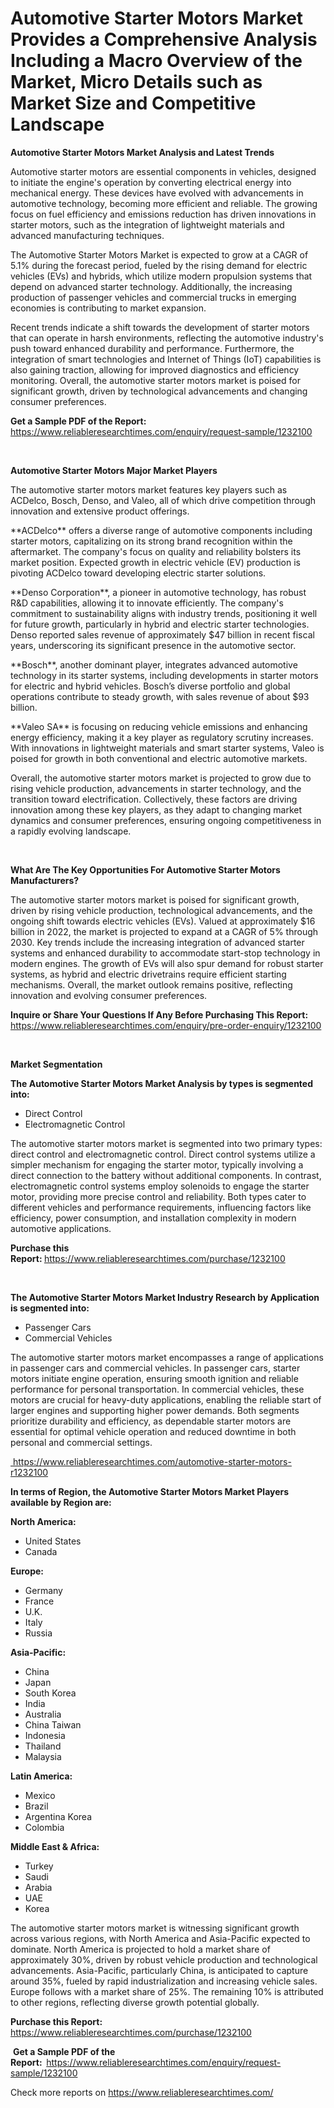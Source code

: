 <p><h1>Automotive Starter Motors Market Provides a Comprehensive Analysis Including a Macro Overview of the Market, Micro Details such as Market Size and Competitive Landscape</h1></p><p><strong>Automotive Starter Motors Market Analysis and Latest Trends</strong></p>
<p><p>Automotive starter motors are essential components in vehicles, designed to initiate the engine's operation by converting electrical energy into mechanical energy. These devices have evolved with advancements in automotive technology, becoming more efficient and reliable. The growing focus on fuel efficiency and emissions reduction has driven innovations in starter motors, such as the integration of lightweight materials and advanced manufacturing techniques.</p><p>The Automotive Starter Motors Market is expected to grow at a CAGR of 5.1% during the forecast period, fueled by the rising demand for electric vehicles (EVs) and hybrids, which utilize modern propulsion systems that depend on advanced starter technology. Additionally, the increasing production of passenger vehicles and commercial trucks in emerging economies is contributing to market expansion. </p><p>Recent trends indicate a shift towards the development of starter motors that can operate in harsh environments, reflecting the automotive industry's push toward enhanced durability and performance. Furthermore, the integration of smart technologies and Internet of Things (IoT) capabilities is also gaining traction, allowing for improved diagnostics and efficiency monitoring. Overall, the automotive starter motors market is poised for significant growth, driven by technological advancements and changing consumer preferences.</p></p>
<p><strong>Get a Sample PDF of the Report:&nbsp;</strong> <a href="https://www.reliableresearchtimes.com/enquiry/request-sample/1232100?utm_campaign=3548&utm_medium=2&utm_source=Github&utm_content=ia&utm_term=30032025&utm_id=automotive-starter-motors">https://www.reliableresearchtimes.com/enquiry/request-sample/1232100</a></p>
<p>&nbsp;</p>
<p><strong>Automotive Starter Motors Major Market Players</strong></p>
<p><p>The automotive starter motors market features key players such as ACDelco, Bosch, Denso, and Valeo, all of which drive competition through innovation and extensive product offerings. </p><p>**ACDelco** offers a diverse range of automotive components including starter motors, capitalizing on its strong brand recognition within the aftermarket. The company's focus on quality and reliability bolsters its market position. Expected growth in electric vehicle (EV) production is pivoting ACDelco toward developing electric starter solutions.</p><p>**Denso Corporation**, a pioneer in automotive technology, has robust R&D capabilities, allowing it to innovate efficiently. The company's commitment to sustainability aligns with industry trends, positioning it well for future growth, particularly in hybrid and electric starter technologies. Denso reported sales revenue of approximately $47 billion in recent fiscal years, underscoring its significant presence in the automotive sector.</p><p>**Bosch**, another dominant player, integrates advanced automotive technology in its starter systems, including developments in starter motors for electric and hybrid vehicles. Bosch’s diverse portfolio and global operations contribute to steady growth, with sales revenue of about $93 billion.</p><p>**Valeo SA** is focusing on reducing vehicle emissions and enhancing energy efficiency, making it a key player as regulatory scrutiny increases. With innovations in lightweight materials and smart starter systems, Valeo is poised for growth in both conventional and electric automotive markets.</p><p>Overall, the automotive starter motors market is projected to grow due to rising vehicle production, advancements in starter technology, and the transition toward electrification. Collectively, these factors are driving innovation among these key players, as they adapt to changing market dynamics and consumer preferences, ensuring ongoing competitiveness in a rapidly evolving landscape.</p></p>
<p>&nbsp;</p>
<p><strong>What Are The Key Opportunities For Automotive Starter Motors Manufacturers?</strong></p>
<p><p>The automotive starter motors market is poised for significant growth, driven by rising vehicle production, technological advancements, and the ongoing shift towards electric vehicles (EVs). Valued at approximately $16 billion in 2022, the market is projected to expand at a CAGR of 5% through 2030. Key trends include the increasing integration of advanced starter systems and enhanced durability to accommodate start-stop technology in modern engines. The growth of EVs will also spur demand for robust starter systems, as hybrid and electric drivetrains require efficient starting mechanisms. Overall, the market outlook remains positive, reflecting innovation and evolving consumer preferences.</p></p>
<p><strong>Inquire or Share Your Questions If Any Before Purchasing This Report:</strong> <a href="https://www.reliableresearchtimes.com/enquiry/pre-order-enquiry/1232100?utm_campaign=3548&utm_medium=2&utm_source=Github&utm_content=ia&utm_term=30032025&utm_id=automotive-starter-motors">https://www.reliableresearchtimes.com/enquiry/pre-order-enquiry/1232100</a></p>
<p>&nbsp;</p>
<p><strong>Market Segmentation</strong></p>
<p><strong>The Automotive Starter Motors Market Analysis by types is segmented into:</strong></p>
<p><ul><li>Direct Control</li><li>Electromagnetic Control</li></ul></p>
<p><p>The automotive starter motors market is segmented into two primary types: direct control and electromagnetic control. Direct control systems utilize a simpler mechanism for engaging the starter motor, typically involving a direct connection to the battery without additional components. In contrast, electromagnetic control systems employ solenoids to engage the starter motor, providing more precise control and reliability. Both types cater to different vehicles and performance requirements, influencing factors like efficiency, power consumption, and installation complexity in modern automotive applications.</p></p>
<p><strong>Purchase this Report:&nbsp;</strong><a href="https://www.reliableresearchtimes.com/purchase/1232100?utm_campaign=3548&utm_medium=2&utm_source=Github&utm_content=ia&utm_term=30032025&utm_id=automotive-starter-motors">https://www.reliableresearchtimes.com/purchase/1232100</a></p>
<p>&nbsp;</p>
<p><strong>The Automotive Starter Motors Market Industry Research by Application is segmented into:</strong></p>
<p><ul><li>Passenger Cars</li><li>Commercial Vehicles</li></ul></p>
<p><p>The automotive starter motors market encompasses a range of applications in passenger cars and commercial vehicles. In passenger cars, starter motors initiate engine operation, ensuring smooth ignition and reliable performance for personal transportation. In commercial vehicles, these motors are crucial for heavy-duty applications, enabling the reliable start of larger engines and supporting higher power demands. Both segments prioritize durability and efficiency, as dependable starter motors are essential for optimal vehicle operation and reduced downtime in both personal and commercial settings.</p></p>
<p><a href="https://www.reliableresearchtimes.com/automotive-starter-motors-r1232100?utm_campaign=3548&utm_medium=2&utm_source=Github&utm_content=ia&utm_term=30032025&utm_id=automotive-starter-motors">&nbsp;https://www.reliableresearchtimes.com/automotive-starter-motors-r1232100</a></p>
<p><strong>In terms of Region, the Automotive Starter Motors Market Players available by Region are:</strong></p>
<p>
    <p> <strong> North America: </strong>
        <ul>
            <li>United States</li>
            <li>Canada</li>
        </ul>
        </p> 
    <p> <strong> Europe: </strong>
        <ul>
            <li>Germany</li>
            <li>France</li>
            <li>U.K.</li>
            <li>Italy</li>
            <li>Russia</li>
        </ul>
        </p> 
    <p> <strong> Asia-Pacific: </strong>
        <ul>
            <li>China</li>
            <li>Japan</li>
            <li>South Korea</li>
            <li>India</li>
            <li>Australia</li>
            <li>China Taiwan</li>
            <li>Indonesia</li>
            <li>Thailand</li>
            <li>Malaysia</li>
        </ul>
        </p> 
    <p> <strong> Latin America: </strong>
        <ul>
            <li>Mexico</li>
            <li>Brazil</li>
            <li>Argentina Korea</li>
            <li>Colombia</li>
        </ul>
        </p> 
    <p> <strong> Middle East & Africa: </strong>
        <ul>
            <li>Turkey</li>
            <li>Saudi</li>
            <li>Arabia</li>
            <li>UAE</li>
            <li>Korea</li>
        </ul>
    </p>
    </p>
<p><p>The automotive starter motors market is witnessing significant growth across various regions, with North America and Asia-Pacific expected to dominate. North America is projected to hold a market share of approximately 30%, driven by robust vehicle production and technological advancements. Asia-Pacific, particularly China, is anticipated to capture around 35%, fueled by rapid industrialization and increasing vehicle sales. Europe follows with a market share of 25%. The remaining 10% is attributed to other regions, reflecting diverse growth potential globally.</p></p>
<p><strong>Purchase this Report: </strong><a href="https://www.reliableresearchtimes.com/purchase/1232100?utm_campaign=3548&utm_medium=2&utm_source=Github&utm_content=ia&utm_term=30032025&utm_id=automotive-starter-motors">https://www.reliableresearchtimes.com/purchase/1232100</a></p>
<p>&nbsp;<strong>Get a Sample PDF of the Report:&nbsp;&nbsp;</strong><a href="https://www.reliableresearchtimes.com/enquiry/request-sample/1232100?utm_campaign=3548&utm_medium=2&utm_source=Github&utm_content=ia&utm_term=30032025&utm_id=automotive-starter-motors">https://www.reliableresearchtimes.com/enquiry/request-sample/1232100</a></p>
<p><strong></strong></p>
<p>Check more reports on <a href="https://www.reliableresearchtimes.com/?utm_campaign=3548&utm_medium=2&utm_source=Github&utm_content=ia&utm_term=30032025&utm_id=automotive-starter-motors">https://www.reliableresearchtimes.com/</a></p>